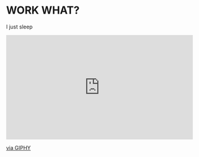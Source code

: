 # WORK WHAT?

I just sleep

<div style="width:100%;height:0;padding-bottom:56%;position:relative;"><iframe src="https://giphy.com/embed/UFhrUZ0JcV0ha" width="100%" height="100%" style="position:absolute" frameBorder="0" class="giphy-embed" allowFullScreen></iframe></div><p><a href="https://giphy.com/gifs/cat-sleeps-UFhrUZ0JcV0ha">via GIPHY</a></p>
